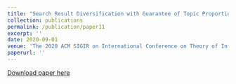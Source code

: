 ```yaml
---
title: "Search Result Diversification with Guarantee of Topic Proportionality"
collection: publications
permalink: /publication/paper11
excerpt: ''
date: 2020-09-01
venue: 'The 2020 ACM SIGIR on International Conference on Theory of Information Retrieval'
paperurl: ''
---
```



[Download paper here](https://dl.acm.org/doi/pdf/10.1145/3409256.3409839)


